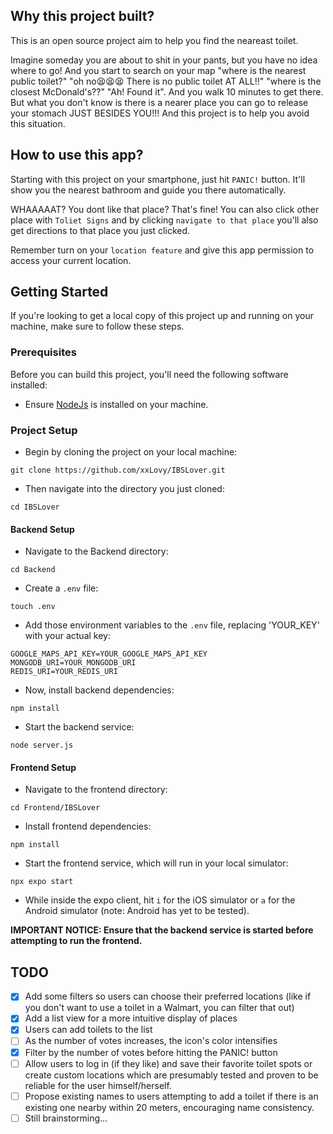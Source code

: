 ## Why this project built?

This is an open source project aim to help you find the neareast toilet. 

Imagine someday you are about to shit in your pants, but you have no idea where to go!  And you start to search on your map "where is the nearest public toilet?" "oh no😫😫😫 There is no public toilet AT ALL!!" "where is the closest McDonald's??" "Ah! Found it". And you walk 10 minutes to get there. But what you don't know is there is a nearer place you can go to release your stomach JUST BESIDES YOU!!!  And this project is to help you avoid this situation.

## How to use this app?

Starting with this project on your smartphone, just hit `PANIC!` button. It'll show you the nearest bathroom and guide you there automatically.

WHAAAAAT? You dont like that place? That's fine! You can also click other place with `Toliet Signs`  and by clicking `navigate to that place`  you'll also get directions to that place you just clicked.

Remember turn on your `location feature`  and give this app permission to access your current location.

## Getting Started

If you're looking to get a local copy of this project up and running on your machine, make sure to follow these steps.

### Prerequisites

Before you can build this project, you'll need the following software installed:

- Ensure [NodeJs](https://nodejs.org/) is installed on your machine.

### Project Setup

- Begin by cloning the project on your local machine:

```plaintext
git clone https://github.com/xxLovy/IBSLover.git
```

- Then navigate into the directory you just cloned:

```plaintext
cd IBSLover
```

#### Backend Setup

- Navigate to the Backend directory:

```plaintext
cd Backend
```

- Create a `.env` file:

```plaintext
touch .env
```

- Add those environment variables to the `.env` file, replacing 'YOUR_KEY' with your actual key:

```plaintext
GOOGLE_MAPS_API_KEY=YOUR_GOOGLE_MAPS_API_KEY
MONGODB_URI=YOUR_MONGODB_URI
REDIS_URI=YOUR_REDIS_URI
```

- Now, install backend dependencies:

```plaintext
npm install
```

- Start the backend service:

```plaintext
node server.js
```

#### Frontend Setup

- Navigate to the frontend directory:

```plaintext
cd Frontend/IBSLover
```

- Install frontend dependencies:

```plaintext
npm install
```

- Start the frontend service, which will run in your local simulator:

```plaintext
npx expo start
```

- While inside the expo client, hit `i` for the iOS simulator or `a` for the Android simulator (note: Android has yet to be tested).

**IMPORTANT NOTICE: Ensure that the backend service is started before attempting to run the frontend.**

## TODO

- [x] Add some filters so users can choose their preferred locations (like if you don't want to use a toilet in a Walmart, you can filter that out)
- [x]  Add a list view for a more intuitive display of places
- [x] Users can add toilets to the list
- [ ] As the number of votes increases, the icon's color intensifies
- [x] Filter by the number of votes before hitting the PANIC! button
- [ ] Allow users to log in (if they like) and save their favorite toilet spots or create custom locations which are presumably tested and proven to be reliable for the user himself/herself.
- [ ] Propose existing names to users attempting to add a toilet if there is an existing one nearby within 20 meters, encouraging name consistency.
- [ ] Still brainstorming...
